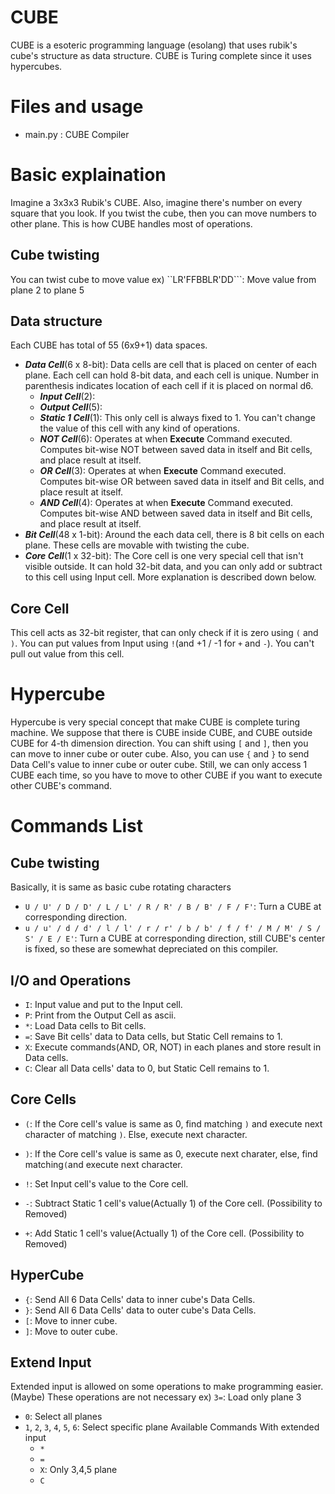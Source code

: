 # CUBE
CUBE is a esoteric programming language (esolang) that uses rubik's cube's structure as data structure. CUBE is Turing complete since it uses hypercubes.

# Files and usage
 - main.py : CUBE Compiler

# Basic explaination
Imagine a 3x3x3 Rubik's CUBE. Also, imagine there's number on every square that you look. If you twist the cube, then you can move numbers to other plane. This is how CUBE handles most of operations.

## Cube twisting
You can twist cube to move value
ex) ``LR'FFBBLR'DD```: Move value from plane 2 to plane 5

## Data structure
Each CUBE has total of 55 (6x9+1) data spaces.
 - ***Data Cell***(6 x 8-bit): Data cells are cell that is placed on center of each plane. Each cell can hold 8-bit data, and each cell is unique. Number in parenthesis indicates location of each cell if it is placed on normal d6.
   - ***Input Cell***(2): 
   - ***Output Cell***(5): 
   - ***Static 1 Cell***(1): This only cell is always fixed to 1. You can't change the value of this cell with any kind of operations.
   - ***NOT Cell***(6): Operates at when **Execute** Command executed. Computes bit-wise NOT between saved data in itself and Bit cells, and place result at itself.
   - ***OR Cell***(3): Operates at when **Execute** Command executed. Computes bit-wise OR between saved data in itself and Bit cells, and place result at itself.
   - ***AND Cell***(4): Operates at when **Execute** Command executed. Computes bit-wise AND between saved data in itself and Bit cells, and place result at itself.
 - ***Bit Cell***(48 x 1-bit): Around the each data cell, there is 8 bit cells on each plane. These cells are movable with twisting the cube.
 - ***Core Cell***(1 x 32-bit): The Core cell is one very special cell that isn't visible outside. It can hold 32-bit data, and you can only add or subtract to this cell using Input cell. More explanation is described down below.

## Core Cell
This cell acts as 32-bit register, that can only check if it is zero using ```(``` and ```)```. You can put values from Input using ```!```(and +1 / -1 for ```+``` and ```-```). You can't pull out value from this cell.
 
# Hypercube
Hypercube is very special concept that make CUBE is complete turing machine. We suppose that there is CUBE inside CUBE, and CUBE outside CUBE for 4-th dimension direction.
You can shift using ```[``` and ```]```, then you can move to inner cube or outer cube.
Also, you can use ```{``` and ```}``` to send Data Cell's value to inner cube or outer cube.
Still, we can only access 1 CUBE each time, so you have to move to other CUBE if you want to execute other CUBE's command.


# Commands List

## Cube twisting
Basically, it is same as basic cube rotating characters
 - ```U / U' / D / D' / L / L' / R / R' / B / B' / F / F'```: Turn a CUBE at corresponding direction.
 - ```u / u' / d / d' / l / l' / r / r' / b / b' / f / f' / M / M' / S / S' / E / E'```: Turn a CUBE at corresponding direction, still CUBE's center is fixed, so these are somewhat depreciated on this compiler.
 
## I/O and Operations
 - ```I```: Input value and put to the Input cell.
 - ```P```: Print from the Output Cell as ascii.
 - ```*```: Load Data cells to Bit cells.
 - ```=```: Save Bit cells' data to Data cells, but Static Cell remains to 1.
 - ```X```: Execute commands(AND, OR, NOT) in each planes and store result in Data cells.
 - ```C```: Clear all Data cells' data to 0, but Static Cell remains to 1.
 
## Core Cells
 - ```(```: If the Core cell's value is same as 0, find matching ```)``` and execute next character of matching ```)```. Else, execute next character.
 - ```)```: If the Core cell's value is same as 0, execute next charater, else, find matching```(```and execute next character.
 
 - ```!```: Set Input cell's value to the Core cell.
 - ```-```: Subtract Static 1 cell's value(Actually 1) of the Core cell. (Possibility to Removed)
 - ```+```: Add Static 1 cell's value(Actually 1) of the Core cell. (Possibility to Removed)

## HyperCube
 - ```{```: Send All 6 Data Cells' data to inner cube's Data Cells.
 - ```}```: Send All 6 Data Cells' data to outer cube's Data Cells.
 - ```[```: Move to inner cube.
 - ```]```: Move to outer cube.

## Extend Input
Extended input is allowed on some operations to make programming easier. (Maybe) These operations are not necessary
ex) ```3=```: Load only plane 3
 - ```0```: Select all planes
 - ```1```, ```2```, ```3```, ```4```, ```5```, ```6```: Select specific plane
Available Commands With extended input
   - ```*```
   - ```=```
   - ```X```: Only 3,4,5 plane
   - ```C```

